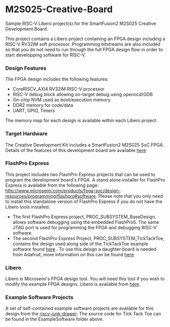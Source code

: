 # M2S025-Creative-Board
Sample RISC-V Libero project(s) for the SmartFusion2 M2S025 Creative Development Board.

This project contains a Libero project containing an FPGA design including a RISC-V RV32IM soft processor. Programming bitstreams are also included so that you do not need to run through the full FPGA design flow in order to start developping software for RISC-V.

### Design Features
The FPGA design includes the following features:
* CoreRISCV_AXI4 RV32IM RISC-V processor
* RISC-V debug block allowing on-target debug using openocd/GDB
* On-chip NVM used as boot/execution memory
* DDR2 memory for code/data
* UART, GPIO, Timers

The memory map for each design is available within each Libero project.

### Target Hardware
The Creative Development Kit includes a SmartFusion2 M2S025 SoC FPGA. Details of the features of this development board are available [here](https://www.microsemi.com/products/fpga-soc/design-resources/dev-kits/smartfusion2/future-creative-board)

### FlashPro Express
This project includes two FlashPro Express projects that can be used to program the development board's FPGA. A stand alone installer for FlashPro Express is available from the following page:
http://www.microsemi.com/products/fpga-soc/design-resources/programming/flashpro#software. Please note that you only need to install this standalone version of FlashPro Express if you do not have the Libero tools installed.

* The first FlashPro Express project, PROC_SUBSYSTEM_BaseDesign, allows software debugging using the embedded FlashPro5. The same JTAG port is used for programming the FPGA and debugging RISC-V software.
* The second FlashPro Express Project, PROC_SUBSYSTEM_TickTackToe, contains the design used along side of the TickTackToe example software found [here](https://github.com/RISCV-on-Microsemi-FPGA/M2GL025-Creative-Board/tree/master/ExampleSoftware) . To use this deisgn a daughter board is needed from Adafruit, more information on this can be found [here](https://www.adafruit.com/product/1651)


### Libero
Libero is Microsemi's FPGA design tool. You will need this tool if you wish to modify the example FPGA designs. Libero is available from [here](https://www.microsemi.com/products/fpga-soc/design-resources/design-software/libero-soc#downloads).

### Example Software Projects
A set of self-contained example software projects are available for this design from the [riscv-junk-drawer](https://github.com/RISCV-on-Microsemi-FPGA/riscv-junk-drawer/tree/master/examples).
The source code for Tick Tack Toe can be found in the ExampleSoftware folder above.
